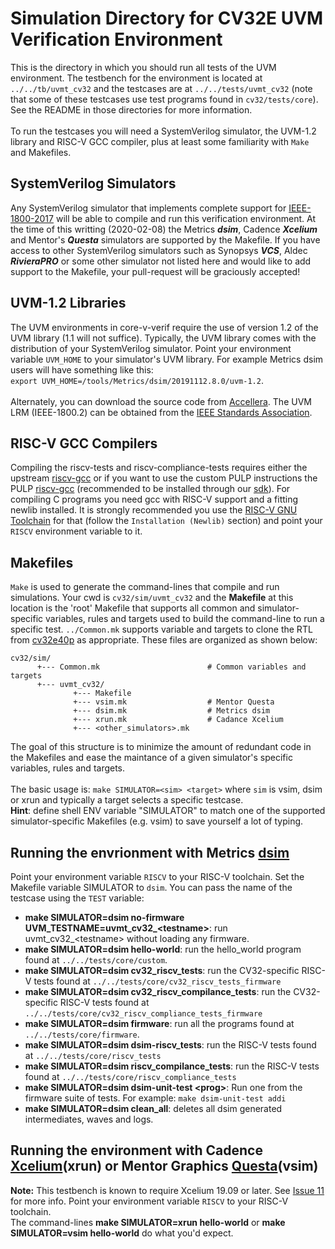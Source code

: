 Simulation Directory for CV32E UVM Verification Environment
==================================
This is the directory in which you should run all tests of the UVM environment.
The testbench for the environment is located at `../../tb/uvmt_cv32` and the
testcases are at `../../tests/uvmt_cv32` (note that some of these testcases use test programs found in
`cv32/tests/core`).  See the README in those directories for more information.
<br><br>
To run the testcases you will need a SystemVerilog simulator, the UVM-1.2 library and RISC-V GCC compiler, plus
at least some familiarity with `Make` and Makefiles.

SystemVerilog Simulators
----------------------------------
Any SystemVerilog simulator that implements complete support for [IEEE-1800-2017](https://ieeexplore.ieee.org/document/8299595)
will be able to compile and run this verification environment. At the time of this writting
(2020-02-08) the Metrics **_dsim_**, Cadence **_Xcelium_** and Mentor's **_Questa_** simulators are supported by the Makefile. 
If you have access to other SystemVerilog simulators such as Synopsys **_VCS_**, Aldec **_RivieraPRO_** or some other simulator
not listed here and would like to add support to the Makefile, your pull-request will be graciously accepted!

UVM-1.2 Libraries
-------------
The UVM environments in core-v-verif require the use of version 1.2 of the UVM library (1.1 will not suffice). Typically,
the UVM library comes with the distribution of your SystemVerilog simulator.  Point your environment
variable `UVM_HOME` to your simulator's UVM library. For example Metrics dsim users will have something
like this:<br>`export UVM_HOME=/tools/Metrics/dsim/20191112.8.0/uvm-1.2`.
<br><br>
Alternately, you can download the source code from
[Accellera](https://www.accellera.org/downloads/standards/uvm).  The UVM LRM (IEEE-1800.2) can be obtained
from the [IEEE Standards Association](https://standards.ieee.org/).

RISC-V GCC Compilers
--------------------
Compiling the riscv-tests and riscv-compliance-tests requires either the upstream
[riscv-gcc](https://github.com/riscv/riscv-gcc) or if you want to use the custom
PULP instructions the PULP
[riscv-gcc](https://github.com/pulp-platform/pulp-riscv-gcc) (recommended to be
installed through our [sdk](https://github.com/pulp-platform/pulp-sdk)).
For compiling C programs you need gcc with RISC-V support and a fitting newlib installed.
It is strongly recommended you use the [RISC-V GNU
Toolchain](https://github.com/riscv/riscv-gnu-toolchain) for that (follow the
`Installation (Newlib)` section) and point your `RISCV` environment variable to it.

Makefiles
-----------
`Make` is used to generate the command-lines that compile and run simulations.
Your cwd is `cv32/sim/uvmt_cv32` and the **Makefile** at this location is the
'root' Makefile that supports all common and simulator-specific variables,
rules and targets used to build the command-line to run a specific test.
`../Common.mk` supports variable and targets to clone the RTL from
[cv32e40p](https://github.com/openhwgroup/cv32e40p) as appropriate.  These
files are organized as shown below:
```
cv32/sim/
      +--- Common.mk                        # Common variables and targets
      +--- uvmt_cv32/
              +--- Makefile
              +--- vsim.mk                  # Mentor Questa
              +--- dsim.mk                  # Metrics dsim
              +--- xrun.mk                  # Cadance Xcelium
              +--- <other_simulators>.mk
```
The goal of this structure is to minimize the amount of redundant code in the
Makefiles and ease the maintance of a given simulator's specific variables,
rules and targets.<br><br>
The basic usage is: `make SIMULATOR=<sim> <target>` where `sim` is vsim, dsim
or xrun and typically a target selects a specific testcase.<br>
**Hint**: define shell ENV variable "SIMULATOR" to match one of the supported
simulator-specific Makefiles (e.g. vsim) to save yourself a lot of typing.

Running the envrionment with Metrics [dsim](https://metrics.ca)
----------------------
Point your environment variable `RISCV` to your RISC-V toolchain. Set the Makefile
variable SIMULATOR to `dsim`.  You can pass the name of the testcase using the `TEST` variable:
* **make SIMULATOR=dsim no-firmware UVM_TESTNAME=uvmt_cv32_\<testname\>**: run uvmt_cv32_\<testname\> without loading any firmware.
* **make SIMULATOR=dsim hello-world**: run the hello_world program found at `../../tests/core/custom`.
* **make SIMULATOR=dsim cv32_riscv_tests**: run the CV32-specific RISC-V tests found at `../../tests/core/cv32_riscv_tests_firmware`
* **make SIMULATOR=dsim cv32_riscv_compilance_tests**: run the CV32-specific RISC-V tests found at `../../tests/core/cv32_riscv_compliance_tests_firmware`
* **make SIMULATOR=dsim firmware**: run all the programs found at `../../tests/core/firmware`.
* **make SIMULATOR=dsim dsim-riscv_tests**: run the RISC-V tests found at `../../tests/core/riscv_tests`
* **make SIMULATOR=dsim riscv_compilance_tests**: run the RISC-V tests found at `../../tests/core/riscv_compliance_tests`
* **make SIMULATOR=dsim dsim-unit-test \<prog\>**: Run one <prog> from the firmware suite of tests.  For example: `make dsim-unit-test addi`
* **make SIMULATOR=dsim clean_all**: deletes all dsim generated intermediates, waves and logs.

Running the environment with Cadence [Xcelium](https://www.cadence.com/en_US/home/tools/system-design-and-verification/simulation-and-testbench-verification/xcelium-parallel-simulator.html)(xrun) or Mentor Graphics [Questa](https://www.mentor.com/products/fv/questa/)(vsim)
----------------------
**Note:** This testbench is known to require Xcelium 19.09 or later.  See [Issue 11](https://github.com/openhwgroup/core-v-verif/issues/11) for more info.
Point your environment variable `RISCV` to your RISC-V toolchain.<br>
The command-lines **make SIMULATOR=xrun hello-world** or **make SIMULATOR=vsim hello-world** do what you'd expect.
